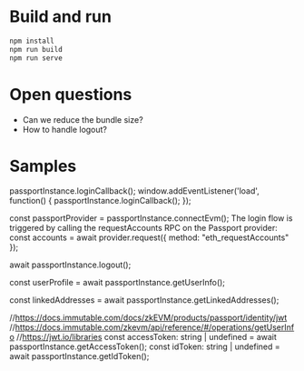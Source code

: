 # Build and run
```bash
npm install
npm run build
npm run serve
```

# Open questions
- Can we reduce the bundle size?
- How to handle logout?

# Samples
passportInstance.loginCallback();
window.addEventListener('load', function() {
  passportInstance.loginCallback();
});

const passportProvider = passportInstance.connectEvm();
The login flow is triggered by calling the requestAccounts RPC on the Passport provider:
const accounts = await provider.request({ method: "eth_requestAccounts" });

await passportInstance.logout();

const userProfile = await passportInstance.getUserInfo();

const linkedAddresses = await passportInstance.getLinkedAddresses();

//https://docs.immutable.com/docs/zkEVM/products/passport/identity/jwt
//https://docs.immutable.com/zkevm/api/reference/#/operations/getUserInfo
//https://jwt.io/libraries
const accessToken: string | undefined = await passportInstance.getAccessToken();
const idToken: string | undefined = await passportInstance.getIdToken();